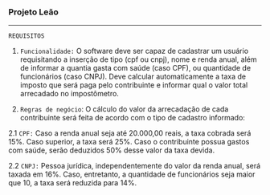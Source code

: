 ### Projeto Leão
---
`REQUISITOS`
1. `Funcionalidade:` O software deve ser capaz de cadastrar um usuário requisitando a inserção de tipo (cpf ou cnpj), nome e renda anual, além de informar a quantia gasta com saúde (caso CPF), ou quantidade de funcionários (caso CNPJ). Deve calcular automaticamente a taxa de imposto que será paga pelo contribuinte e informar qual o valor total arrecadado no impostômetro.

3. `Regras de negócio`: O cálculo do valor da arrecadação de cada contribuinte será feita de acordo com o tipo de cadastro informado:

2.1 `CPF:` Caso a renda anual seja até 20.000,00 reais, a taxa cobrada será 15%. Caso superior, a taxa será 25%. Caso o contribuinte possua gastos com saúde, serão deduzidos 50% desse valor da taxa devida.

2.2 `CNPJ:` Pessoa jurídica, independentemente do valor da renda anual, será taxada em 16%. Caso, entretanto, a quantidade de funcionários seja maior que 10, a taxa será reduzida para 14%.
